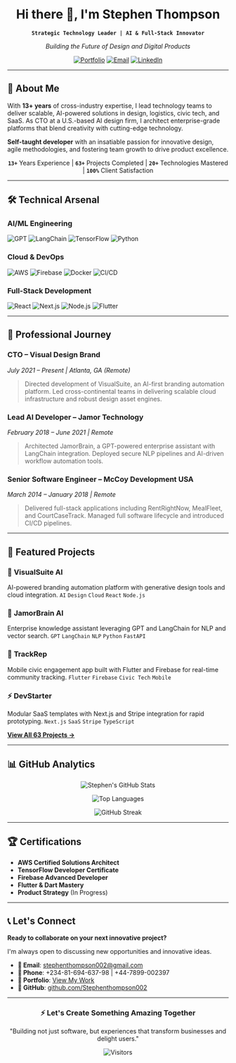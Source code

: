 <!-- Header Section -->
<div align="center">

# Hi there 👋, I'm Stephen Thompson

**`Strategic Technology Leader | AI & Full-Stack Innovator`**

*Building the Future of Design and Digital Products*

[![Portfolio](https://img.shields.io/badge/🌐_Portfolio-000000?style=for-the-badge&logo=google-chrome&logoColor=white)](https://your-portfolio-link.com)
[![Email](https://img.shields.io/badge/📧_Email-D14836?style=for-the-badge&logo=gmail&logoColor=white)](mailto:stephenthompson002@gmail.com)
[![LinkedIn](https://img.shields.io/badge/💼_LinkedIn-0077B5?style=for-the-badge&logo=linkedin&logoColor=white)](https://linkedin.com/in/your-profile)

</div>

---

## 🚀 About Me

With **13+ years** of cross-industry expertise, I lead technology teams to deliver scalable, AI-powered solutions in design, logistics, civic tech, and SaaS. As CTO at a U.S.-based AI design firm, I architect enterprise-grade platforms that blend creativity with cutting-edge technology.

**Self-taught developer** with an insatiable passion for innovative design, agile methodologies, and fostering team growth to drive product excellence.

<div align="center">

**`13+`** Years Experience | **`63+`** Projects Completed | **`20+`** Technologies Mastered | **`100%`** Client Satisfaction

</div>

---

## 🛠️ Technical Arsenal

### **AI/ML Engineering**
![GPT](https://img.shields.io/badge/GPT-412991?style=for-the-badge&logo=openai&logoColor=white)
![LangChain](https://img.shields.io/badge/LangChain-FF6B35?style=for-the-badge)
![TensorFlow](https://img.shields.io/badge/TensorFlow-FF6F00?style=for-the-badge&logo=tensorflow&logoColor=white)
![Python](https://img.shields.io/badge/Python-3776AB?style=for-the-badge&logo=python&logoColor=white)

### **Cloud & DevOps**
![AWS](https://img.shields.io/badge/AWS-232F3E?style=for-the-badge&logo=amazon-aws&logoColor=white)
![Firebase](https://img.shields.io/badge/Firebase-FFCA28?style=for-the-badge&logo=firebase&logoColor=black)
![Docker](https://img.shields.io/badge/Docker-2496ED?style=for-the-badge&logo=docker&logoColor=white)
![CI/CD](https://img.shields.io/badge/CI/CD-00C7B7?style=for-the-badge)

### **Full-Stack Development**
![React](https://img.shields.io/badge/React-20232A?style=for-the-badge&logo=react&logoColor=61DAFB)
![Next.js](https://img.shields.io/badge/Next.js-000000?style=for-the-badge&logo=next.js&logoColor=white)
![Node.js](https://img.shields.io/badge/Node.js-339933?style=for-the-badge&logo=nodedotjs&logoColor=white)
![Flutter](https://img.shields.io/badge/Flutter-02569B?style=for-the-badge&logo=flutter&logoColor=white)

---

## 💼 Professional Journey

### **CTO** – Visual Design Brand
*July 2021 – Present | Atlanta, GA (Remote)*
> Directed development of VisualSuite, an AI-first branding automation platform. Led cross-continental teams in delivering scalable cloud infrastructure and robust design asset engines.

### **Lead AI Developer** – Jamor Technology  
*February 2018 – June 2021 | Remote*
> Architected JamorBrain, a GPT-powered enterprise assistant with LangChain integration. Deployed secure NLP pipelines and AI-driven workflow automation tools.

### **Senior Software Engineer** – McCoy Development USA
*March 2014 – January 2018 | Remote*
> Delivered full-stack applications including RentRightNow, MealFleet, and CourtCaseTrack. Managed full software lifecycle and introduced CI/CD pipelines.

---

## 🎯 Featured Projects

### 🤖 **VisualSuite AI**
AI-powered branding automation platform with generative design tools and cloud integration.
`AI` `Design` `Cloud` `React` `Node.js`

### 🧠 **JamorBrain AI** 
Enterprise knowledge assistant leveraging GPT and LangChain for NLP and vector search.
`GPT` `LangChain` `NLP` `Python` `FastAPI`

### 📱 **TrackRep**
Mobile civic engagement app built with Flutter and Firebase for real-time community tracking.
`Flutter` `Firebase` `Civic Tech` `Mobile`

### ⚡ **DevStarter**
Modular SaaS templates with Next.js and Stripe integration for rapid prototyping.
`Next.js` `SaaS` `Stripe` `TypeScript`

**[View All 63 Projects →](https://github.com/Stephenthompson002?tab=repositories)**

---

## 📊 GitHub Analytics

<div align="center">
  
![Stephen's GitHub Stats](https://github-readme-stats.vercel.app/api?username=Stephenthompson002&show_icons=true&theme=radical&hide_border=true)

![Top Languages](https://github-readme-stats.vercel.app/api/top-langs/?username=Stephenthompson002&layout=compact&theme=radical&hide_border=true)

![GitHub Streak](https://github-readme-streak-stats.herokuapp.com/?user=Stephenthompson002&theme=radical&hide_border=true)

</div>

---

## 🏆 Certifications

- **AWS Certified Solutions Architect**
- **TensorFlow Developer Certificate** 
- **Firebase Advanced Developer**
- **Flutter & Dart Mastery**
- **Product Strategy** (In Progress)

---

## 📞 Let's Connect

**Ready to collaborate on your next innovative project?** 

I'm always open to discussing new opportunities and innovative ideas.

- **📧 Email**: [stephenthompson002@gmail.com](mailto:stephenthompson002@gmail.com)
- **📱 Phone**: +234-81-694-637-98 | +44-7899-002397
- **💼 Portfolio**: [View My Work](https://your-portfolio-link.com)
- **🐙 GitHub**: [github.com/Stephenthompson002](https://github.com/Stephenthompson002)

---

<div align="center">

### ⚡ **Let's Create Something Amazing Together**

"Building not just software, but experiences that transform businesses and delight users."

![Visitors](https://komarev.com/ghpvc/?username=Stephenthompson002&color=blueviolet&style=flat-square)

</div>
